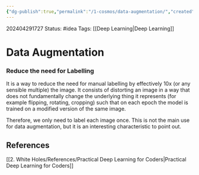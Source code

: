 ```yaml
---
{"dg-publish":true,"permalink":"/1-cosmos/data-augmentation/","created":"2024-08-31T23:47:13.693-04:00","updated":"2024-05-23T01:15:27.380-04:00"}
---
```


202404291727
Status: #idea
Tags: [[Deep Learning\|Deep Learning]]
# Data Augmentation

### Reduce the need for Labelling
It is a way to reduce the need for manual labelling by effectively 10x (or any sensible multiple) the image. It consists of distorting an image in a way that does not fundamentally change the underlying thing it represents (for example flipping, rotating, cropping) such that on each epoch the model is trained on a modified version of the same image.

Therefore, we only need to label each image once. This is not the main use for data augmentation, but it is an interesting characteristic to point out.


## References
[[2. White Holes/References/Practical Deep Learning for Coders\|Practical Deep Learning for Coders]]